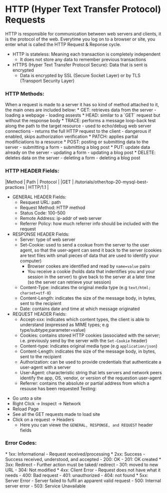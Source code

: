<h1>HTTP (Hyper Text Transfer Protocol) Requests</h1>

HTTP is responsible for communication between web servers and clients, it is the protocol of the web. Everytime you log on to a browser or site, you enter what is called the HTTP Request & Reponse cycle.
* HTTP is stateless: Meaning each transaction is completely independent
  - It does not store any data to remember previous transactions
* HTTPS (Hyper Text Transfer Protocol Secure): Data that is sent is encrypted
  - Data is encrypted by SSL (Secure Socket Layer) or by TLS (Transport Security Layer)

<h3>HTTP Methods:</h3>
When a request is made to a server it has so kind of method attached to it, the main ones are included below:
* GET: retrieves data from the server 
  - loading a webpage
  - loading assests
* HEAD: similar to a `GET` request but without the response body
* TRACE: performs a message loop-back test along the path to the target resource
  - used to echo/debug web server connections 
  - returns the full HTTP request to the client 
  - dangerous if enabled, skips authorization verification
* PATCH: applies partial modificiations to a resource 
* POST: posting or submitting data to the server
  - submitting a form 
  - submitting a blog post
* PUT: update data already on the server
  - updating a form 
  - updating a blog post
* DELETE: deletes data on the server
  - deleting a form
  - deleting a blog post

<h3>HTTP HEADER Fields:</h3>

|Method | Path                                         | Protocol |
|GET    | /tutorials/other/top-20-mysql-best-practices | HTTP/1.1 |

* GENERAL HEADER Fields:
  - Resquest URL: path
  - Request Method: HTTP method
  - Status Code: 100-500
  - Remote Address: ip-addr of web server
  - Referrer Policy: how much referrer info should be included with the request
* RESPONSE HEADER Fields:
  - Server: type of web server
  - Set-Cookie: used to send a cookue from the server to the user agent, so that the user-agent can send it back to the server (cookies are text files with small pieces of data that are used to identify your computer)
    * Browser cookes are identified and read by `name=value` pairs
    * You receive a cookie (holds data that indentifies you and your session in the server) to give back to the server at a later time (so the server can retrieve your session)
  - Content-Type: indicates the original media type (e.g `text/html; charset=utf-8`)
  - Content-Length: indicates the size of the message body, in bytes, sent to the recipient
  - Date: contains date and time at which message originated
* REQUEST HEADER Fields:
  - Accept-xxx: indicates which content types, the client is able to understand (expressed as MIME types; e.g type/subtype;parameter=value)
  - Cookies: contains stored HTTP cookies (associated with the server; i.e. previously send by the server with the `Set-Cookie` header)
  - Content-type: indicates original media type (e.g `application/json`)
  - Content-Length: indicates the size of the message body, in bytes, sent to the recipient
  - Authorization: can be used to provide credentials that authenticate a user-agent with a server
  - User-Agent: characteristic string that lets servers and network peers identify the app, OS, vendor, or version of the requestion user-agent
  - Referrer: contains the absolute or partial address from which a resouse has been requested
Testing:
- Go unto a site
- Right Click -> Inspect -> Network
- Reload Page
- See all the GET requests made to load site
- Click on a request -> Headers
  * Here you can viewe the `GENERAL, RESPONSE, and REQUEST` header fields

<h3>Error Codes:</h3>
* 1xx: Informational
  - Request received/processing
* 2xx: Success
  - Success received, understood, and accepted
  - 200: OK
  - 201: OK created
* 3xx: Redirect
  - Further action must be taked/ redirect
  - 301: moved to new URL
  - 304: Not modified
* 4xx: Client Error
  - Request does not have what it needs
  - 400: Bad request
  - 401: unauthorized
  - 404: not found
* 5xx: Server Error
  - Server failed to fulfil an apparent valid request
  - 500: Internal server error
  - 503: Service Unavailable 
